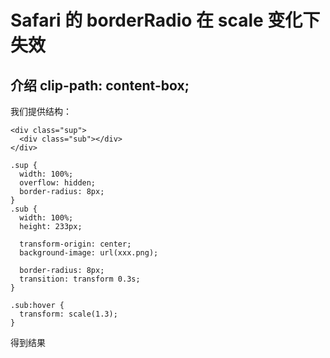 # Safari 的 borderRadio 在 scale 变化下失效
## 介绍 clip-path: content-box;
我们提供结构：
```
<div class="sup">
  <div class="sub"></div>
</div>

.sup {
  width: 100%;
  overflow: hidden;
  border-radius: 8px;
}
.sub {
  width: 100%;
  height: 233px;
  
  transform-origin: center;
  background-image: url(xxx.png);

  border-radius: 8px;
  transition: transform 0.3s;
}

.sub:hover {
  transform: scale(1.3);
}

```

得到结果
[]()
